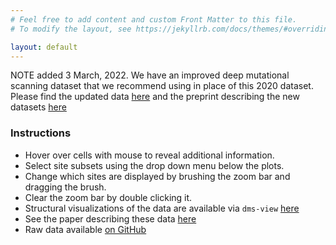 ```yaml
---
# Feel free to add content and custom Front Matter to this file.
# To modify the layout, see https://jekyllrb.com/docs/themes/#overriding-theme-defaults

layout: default
---
```


NOTE added 3 March, 2022. We have an improved deep mutational scanning dataset that we recommend using in place of this 2020 dataset. Please find the updated data [here](https://jbloomlab.github.io/SARS-CoV-2-RBD_DMS_variants/RBD-heatmaps/) and the preprint describing the new datasets [here](https://www.biorxiv.org/content/10.1101/2022.02.24.481899v1)

### Instructions
- Hover over cells with mouse to reveal additional information.
- Select site subsets using the drop down menu below the plots.
- Change which sites are displayed by brushing the zoom bar and dragging the brush.
- Clear the zoom bar by double clicking it.
- Structural visualizations of the data are available via `dms-view` [here](https://jbloomlab.github.io/SARS-CoV-2-RBD_DMS/structures) 
- See the paper describing these data [here](https://doi.org/10.1016/j.cell.2020.08.012)
- Raw data available [on GitHub](https://github.com/jbloomlab/SARS-CoV-2-RBD_DMS/blob/master/results/single_mut_effects/single_mut_effects.csv)
